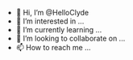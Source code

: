 - 👋 Hi, I’m @HelloClyde
- 👀 I’m interested in ...
- 🌱 I’m currently learning ...
- 💞️ I’m looking to collaborate on ...
- 📫 How to reach me ...

<!---
HelloClyde/HelloClyde is a ✨ special ✨ repository because its `README.md` (this file) appears on your GitHub profile.
You can click the Preview link to take a look at your changes.
--->
